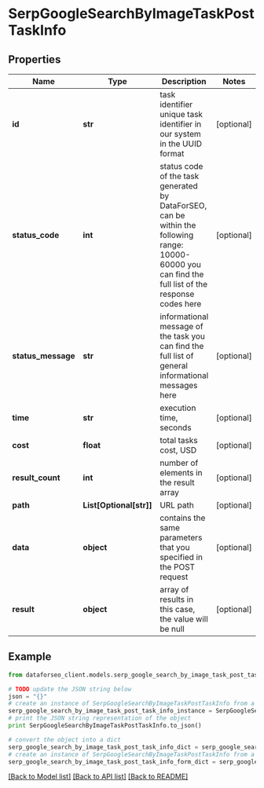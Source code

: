 # SerpGoogleSearchByImageTaskPostTaskInfo


## Properties

Name | Type | Description | Notes
------------ | ------------- | ------------- | -------------
**id** | **str** | task identifier unique task identifier in our system in the UUID format | [optional] 
**status_code** | **int** | status code of the task generated by DataForSEO, can be within the following range: 10000-60000 you can find the full list of the response codes here | [optional] 
**status_message** | **str** | informational message of the task you can find the full list of general informational messages here | [optional] 
**time** | **str** | execution time, seconds | [optional] 
**cost** | **float** | total tasks cost, USD | [optional] 
**result_count** | **int** | number of elements in the result array | [optional] 
**path** | **List[Optional[str]]** | URL path | [optional] 
**data** | **object** | contains the same parameters that you specified in the POST request | [optional] 
**result** | **object** | array of results in this case, the value will be null | [optional] 

## Example

```python
from dataforseo_client.models.serp_google_search_by_image_task_post_task_info import SerpGoogleSearchByImageTaskPostTaskInfo

# TODO update the JSON string below
json = "{}"
# create an instance of SerpGoogleSearchByImageTaskPostTaskInfo from a JSON string
serp_google_search_by_image_task_post_task_info_instance = SerpGoogleSearchByImageTaskPostTaskInfo.from_json(json)
# print the JSON string representation of the object
print SerpGoogleSearchByImageTaskPostTaskInfo.to_json()

# convert the object into a dict
serp_google_search_by_image_task_post_task_info_dict = serp_google_search_by_image_task_post_task_info_instance.to_dict()
# create an instance of SerpGoogleSearchByImageTaskPostTaskInfo from a dict
serp_google_search_by_image_task_post_task_info_form_dict = serp_google_search_by_image_task_post_task_info.from_dict(serp_google_search_by_image_task_post_task_info_dict)
```
[[Back to Model list]](../README.md#documentation-for-models) [[Back to API list]](../README.md#documentation-for-api-endpoints) [[Back to README]](../README.md)


